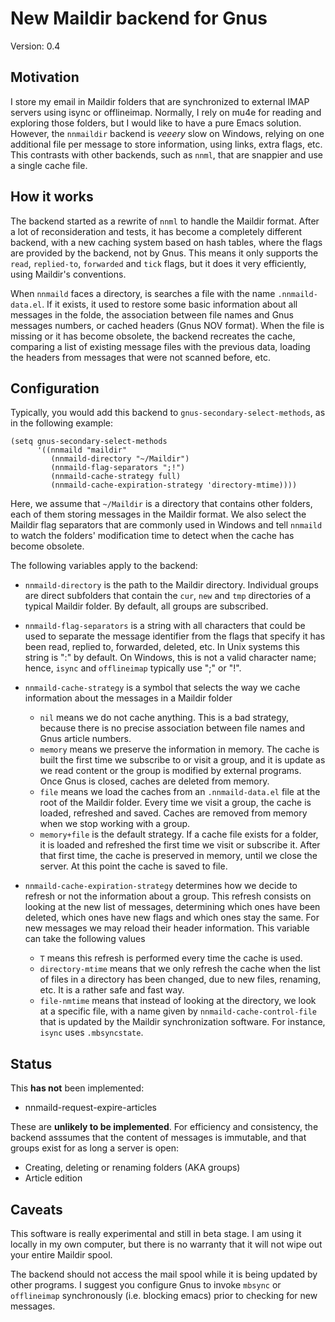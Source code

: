 # New Maildir backend for Gnus

Version: 0.4

## Motivation

I store my email in Maildir folders that are  synchronized to external IMAP servers using isync or offlineimap. Normally, I rely on mu4e for reading and exploring those folders, but I would like to have a pure Emacs solution. However, the `nnmaildir` backend is *veeery* slow on Windows, relying on one additional file per message to store information, using links, extra flags, etc. This contrasts with other backends, such as `nnml`, that are snappier and use a single cache file.

## How it works

The backend started as a rewrite of `nnml` to handle the Maildir format. After a lot of reconsideration and tests, it has become a completely different backend, with a new caching system based on hash tables, where the flags are provided by the backend, not by Gnus. This means it only supports the `read`, `replied-to`, `forwarded` and `tick` flags, but it does it very efficiently, using Maildir's conventions.

When `nnmaild` faces a directory, is searches a file with the name `.nnmaild-data.el`. If it exists, it used to restore some basic information about all messages in the folde, the association between file names and Gnus messages numbers, or cached headers (Gnus NOV format). When the file is missing or it has become obsolete, the backend recreates the cache, comparing a list of existing message files with the previous data, loading the headers from messages that were not scanned before, etc.

## Configuration

Typically, you would add this backend to `gnus-secondary-select-methods`, as in the following example:
```
(setq gnus-secondary-select-methods
	  '((nnmaild "maildir"
	     (nnmaild-directory "~/Maildir")
		 (nnmaild-flag-separators ";!")
		 (nnmaild-cache-strategy full)
		 (nnmaild-cache-expiration-strategy 'directory-mtime))))
```
Here, we assume that `~/Maildir` is a directory that contains other folders, each of them storing messages in the Maildir format. We also select the Maildir flag separators that are commonly used in Windows and tell `nnmaild` to watch the folders' modification time to detect when the cache has become obsolete.

The following variables apply to the backend:

- `nnmaild-directory` is the path to the Maildir directory. Individual groups are direct subfolders that contain the `cur`, `new` and `tmp` directories of a typical Maildir folder. By default, all groups are subscribed.

- `nnmaild-flag-separators` is a string with all characters that could be used to separate the message identifier from the flags that specify it has been read, replied to, forwarded, deleted, etc. In Unix systems this string is ":" by default. On Windows, this is not a valid character name; hence, `isync` and `offlineimap` typically use ";" or "!".

- `nnmaild-cache-strategy` is a symbol that selects the way we cache information about the messages in a Maildir folder
  - `nil` means we do not cache anything. This is a bad strategy, because there is no precise association between file names and Gnus article numbers.
  - `memory` means we preserve the information in memory. The cache is built the first time we subscribe to or visit a group,  and it is update as we read content or the group is modified by external programs. Once Gnus is closed, caches are deleted from memory.
  - `file` means we load the caches from an `.nnmaild-data.el` file at the root of the Maildir folder. Every time we visit a group, the cache is loaded, refreshed and saved. Caches are removed from memory when we stop working with a group.
  - `memory+file` is the default strategy. If a cache file exists for a folder, it is loaded and refreshed the first time we visit or subscribe it. After that first time, the cache is preserved in memory, until we close the server. At this point the cache is saved to file.

- `nnmaild-cache-expiration-strategy` determines how we decide to refresh or not the information about a group. This refresh consists on looking at the new list of messages, determining which ones have been deleted, which ones have new flags and which ones stay the same. For new messages we may reload their header information. This variable can take the following values
  - `T` means this refresh is performed every time the cache is used.
  - `directory-mtime` means that we only refresh the cache when the list of files in a directory has been changed, due to new files, renaming, etc. It is a rather safe and fast way.
  - `file-nmtime` means that instead of looking at the directory, we look at a specific file, with a name given by `nnmaild-cache-control-file` that is updated by the Maildir synchronization software. For instance, `isync` uses `.mbsyncstate`.


## Status

This **has not** been implemented:
- nnmaild-request-expire-articles

These are **unlikely to be implemented**. For efficiency and consistency, the backend asssumes that the content of messages is immutable, and that groups exist for as long a server is open:
- Creating, deleting or renaming folders (AKA groups)
- Article edition

## Caveats

This software is really experimental and still in beta stage. I am using it locally in my own computer, but there is no warranty that it will not wipe out your entire Maildir spool.

The backend should not access the mail spool while it is being updated by other programs. I suggest you configure Gnus to invoke  `mbsync` or `offlineimap` synchronously (i.e. blocking emacs) prior to checking for new messages.
